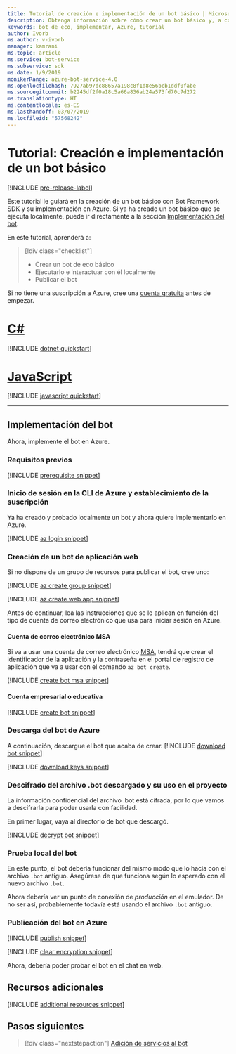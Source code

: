 ```yaml
---
title: Tutorial de creación e implementación de un bot básico | Microsoft Docs
description: Obtenga información sobre cómo crear un bot básico y, a continuación, implementarlo en Azure.
keywords: bot de eco, implementar, Azure, tutorial
author: Ivorb
ms.author: v-ivorb
manager: kamrani
ms.topic: article
ms.service: bot-service
ms.subservice: sdk
ms.date: 1/9/2019
monikerRange: azure-bot-service-4.0
ms.openlocfilehash: 7927ab97dc88657a198c8f1d8e56bcb1ddf0fabe
ms.sourcegitcommit: b2245df2f0a18c5a66a836ab24a573fd70c7d272
ms.translationtype: HT
ms.contentlocale: es-ES
ms.lasthandoff: 03/07/2019
ms.locfileid: "57568242"
---
```

# <a name="tutorial-create-and-deploy-a-basic-bot"></a>Tutorial: Creación e implementación de un bot básico

[!INCLUDE [pre-release-label](../includes/pre-release-label.md)]

Este tutorial le guiará en la creación de un bot básico con Bot Framework SDK y su implementación en Azure. Si ya ha creado un bot básico que se ejecuta localmente, puede ir directamente a la sección [Implementación del bot](#deploy-your-bot).

En este tutorial, aprenderá a:

> [!div class="checklist"]
> * Crear un bot de eco básico
> * Ejecutarlo e interactuar con él localmente
> * Publicar el bot

Si no tiene una suscripción a Azure, cree una [cuenta gratuita](https://azure.microsoft.com/free/?WT.mc_id=A261C142F) antes de empezar.

# <a name="ctabcsharp"></a>[C#](#tab/csharp)

[!INCLUDE [dotnet quickstart](~/includes/quickstart-dotnet.md)]

# <a name="javascripttabjavascript"></a>[JavaScript](#tab/javascript)

[!INCLUDE [javascript quickstart](~/includes/quickstart-javascript.md)]

---

## <a name="deploy-your-bot"></a>Implementación del bot

Ahora, implemente el bot en Azure.

### <a name="prerequisites"></a>Requisitos previos

[!INCLUDE [prerequisite snippet](~/includes/deploy/snippet-prerequisite.md)]

### <a name="login-to-azure-cli-and-set-your-subscription"></a>Inicio de sesión en la CLI de Azure y establecimiento de la suscripción

Ya ha creado y probado localmente un bot y ahora quiere implementarlo en Azure.

[!INCLUDE [az login snippet](~/includes/deploy/snippet-az-login.md)]

### <a name="create-a-web-app-bot"></a>Creación de un bot de aplicación web

Si no dispone de un grupo de recursos para publicar el bot, cree uno:

[!INCLUDE [az create group snippet](~/includes/deploy/snippet-az-create-group.md)]

[!INCLUDE [az create web app snippet](~/includes/deploy/snippet-create-web-app.md)]

Antes de continuar, lea las instrucciones que se le aplican en función del tipo de cuenta de correo electrónico que usa para iniciar sesión en Azure.

#### <a name="msa-email-account"></a>Cuenta de correo electrónico MSA

Si va a usar una cuenta de correo electrónico [MSA](https://en.wikipedia.org/wiki/Microsoft_account), tendrá que crear el identificador de la aplicación y la contraseña en el portal de registro de aplicación que va a usar con el comando `az bot create`.

[!INCLUDE [create bot msa snippet](~/includes/deploy/snippet-create-bot-msa.md)]

#### <a name="business-or-school-account"></a>Cuenta empresarial o educativa

[!INCLUDE [create bot snippet](~/includes/deploy/snippet-create-bot.md)]

### <a name="download-the-bot-from-azure"></a>Descarga del bot de Azure

A continuación, descargue el bot que acaba de crear. 
[!INCLUDE [download bot snippet](~/includes/deploy/snippet-download-bot.md)]

[!INCLUDE [download keys snippet](~/includes/snippet-abs-key-download.md)]

### <a name="decrypt-the-downloaded-bot-file-and-use-in-your-project"></a>Descifrado del archivo .bot descargado y su uso en el proyecto

La información confidencial del archivo .bot está cifrada, por lo que vamos a descifrarla para poder usarla con facilidad. 

En primer lugar, vaya al directorio de bot que descargó.

[!INCLUDE [decrypt bot snippet](~/includes/deploy/snippet-decrypt-bot.md)]

### <a name="test-your-bot-locally"></a>Prueba local del bot

En este punto, el bot debería funcionar del mismo modo que lo hacía con el archivo `.bot` antiguo. Asegúrese de que funciona según lo esperado con el nuevo archivo `.bot`.

Ahora debería ver un punto de conexión de *producción* en el emulador. De no ser así, probablemente todavía está usando el archivo `.bot` antiguo.

### <a name="publish-your-bot-to-azure"></a>Publicación del bot en Azure

<!-- TODO: re-encrypt your .bot file? -->

[!INCLUDE [publish snippet](~/includes/deploy/snippet-publish.md)]

<!-- TODO: If we tell them to re-encrypt, this step is not necessary. -->

[!INCLUDE [clear encryption snippet](~/includes/deploy/snippet-clear-encryption.md)]

Ahora, debería poder probar el bot en el chat en web.

## <a name="additional-resources"></a>Recursos adicionales

[!INCLUDE [additional resources snippet](~/includes/deploy/snippet-additional-resources.md)]

## <a name="next-steps"></a>Pasos siguientes
> [!div class="nextstepaction"]
> [Adición de servicios al bot](bot-builder-tutorial-add-qna.md)

